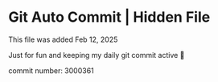 # Git Auto Commit | Hidden File

This file was added Feb 12, 2025

Just for fun and keeping my daily git commit active 🤪

commit number: 3000361
